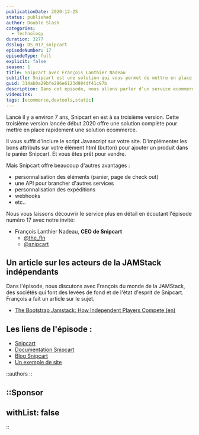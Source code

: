 ```yaml
---
publicationDate: 2020-12-25
status: published
author: Double Slash
categories:
  - Technology
duration: 3277
dsSlug: DS_017_snipcart
episodeNumber: 17
episodeType: full
explicit: false
season: 1
title: Snipcart avec François Lanthier Nadeau
subtitle: Snipcart est une solution qui vous permet de mettre en place rapidement une boutique en ligne sur n'importe quel système
guid: 314ab0a29bfe296e6123d984df41c97b
description: Dans cet épisode, nous allons parler d'un service ecommerce qui vous permet de mettre en place rapidement une boutique en ligne sur n'importe quel système. Snipcart est une solution qui se place entre les systèmes monolithiques du type Prestashop ou Magento et les services API First du type Commerce JS ou Swell.
videoLink:
tags: [ecommerce,devtools,static]
---
```


Lancé il y a environ 7 ans, Snipcart en est à sa troisième version. Cette troisième version lancée début 2020 offre une solution complète pour mettre en place rapidement une solution ecommerce.

Il vous suffit d'inclure le script Javascript sur votre site. D'implémenter les bons attributs sur votre élément html (button) pour ajouter un produit dans le panier Snipcart. Et vous êtes prêt pour vendre.

Mais Snipcart offre beaucoup d'autres avantages :

- personnalisation des éléments (panier, page de check out)
- une API pour brancher d'autres services
- personnalisation des expéditions
- webhooks
- etc..

Nous vous laissons découvrir le service plus en détail en écoutant l'épisode numéro 17 avec notre invité:

- François Lanthier Nadeau, **CEO de Snipcart**
  - [@the_fln](https://twitter.com/the_fln)
  - [@snipcart](https://twitter.com/snipcart)

## Un article sur les acteurs de la JAMStack indépendants

Dans l'épisode, nous discutons avec François du monde de la JAMStack, des sociétés qui font des levées de fond et de l'état d'esprit de Snipcart. François a fait un article sur le sujet.

- [The Bootstrap Jamstack: How Independent Players Compete
  (en)](https://snipcart.com/blog/bootstrap-jamstack)

## Les liens de l'épisode :

- [Snipcart](https://snipcart.com/)
- [Documentation Snipcart](https://docs.snipcart.com/v3/)
- [Blog Snipcart](https://snipcart.com/blog)
- [Un exemple de site](https://www.mercredibiscuiterie.com/)

::authors
::

::Sponsor
---
withList: false
---
::
